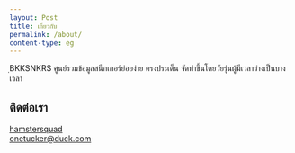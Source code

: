 ```yaml
---
layout: Post
title: เกี่ยวกับ
permalink: /about/
content-type: eg
---
```



ฺBKKSNKRS ศูนย์รวมข้อมูลสนีกเกอร์ย่อยง่าย ตรงประเด็น จัดทำขึ้นโดยวัยรุ่นผู้มีเวลาว่างเป็นบางเวลา 


## ติดต่อเรา

<i class="fa-brands fa-square-facebook"></i> [hamstersquad](https://www.facebook.com/onehamstersquad/)  
<i class="fa-solid fa-envelope"></i> <onetucker@duck.com>